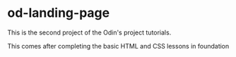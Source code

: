 # od-landing-page
This is the second project of the Odin's project tutorials.

This comes after completing the basic HTML and CSS lessons in foundation
